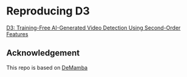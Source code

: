# Reproducing D3

[D3: Training-Free AI-Generated Video Detection Using Second-Order Features](https://arxiv.org/pdf/2508.00701)


## Acknowledgement

This repo is based on [DeMamba](https://github.com/chenhaoxing/DeMamba)
